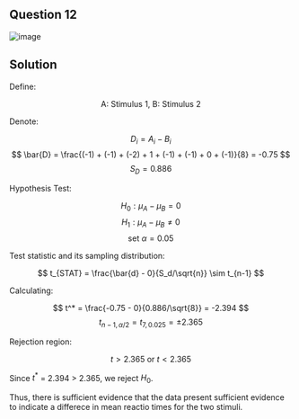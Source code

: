 ## Question 12

![image](https://github.com/user-attachments/assets/69755dda-abb7-49ba-b411-9c0d569154e9)

## Solution

Define:

$$
\text{A: Stimulus 1, B: Stimulus 2}
$$

Denote:

$$
D_i = A_i - B_i
$$
$$
\bar{D} = \frac{(-1) + (-1) + (-2) + 1 + (-1) + (-1) + 0 + (-1)}{8} = -0.75
$$
$$
S_D=0.886
$$

Hypothesis Test:

$$
H_0: \mu_A-\mu_B = 0
$$
$$
H_1: \mu_A-\mu_B \neq 0
$$
$$
\text{set } \alpha = 0.05
$$

Test statistic and its sampling distribution:

$$
t_{STAT} = \frac{\bar{d} - 0}{S_d/\sqrt{n}} \sim t_{n-1}
$$

Calculating:

$$
t^* = \frac{-0.75 - 0}{0.886/\sqrt{8}} = -2.394
$$
$$
t_{n-1,\alpha/2} = t_{7,0.025} = \pm 2.365
$$

Rejection region:

$$
t > 2.365 \text{ or } t < 2.365
$$

Since $t^*$ = 2.394 > 2.365, we reject $H_0$.

Thus, there is sufficient evidence that the data present sufficient evidence to indicate a differece in mean reactio times for the two stimuli.

